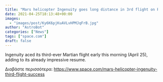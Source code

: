 ```yaml
---
title: "Mars helicopter Ingenuity goes long distance in 3rd flight on Red Planet"
date: 2021-04-25T18:13:48+00:00
images:
  - "images/post/Ky6K6pjKuAVLvHPMJqFrB.jpg"
author: "AstroBot"
categories: ["News"]
tags: ["space.com"]
draft: false
---
```


Ingenuity aced its third-ever Martian flight early this morning (April 25), adding to its already impressive resume. 

Διαβάστε περισσότερα: https://www.space.com/mars-helicopter-ingenuity-third-flight-success
